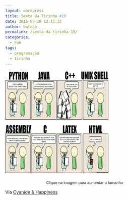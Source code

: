 ```yaml
---
layout: wordpress
title: Sexta da Tirinha #19
date: 2015-09-18 12:11:32
author: buteco
permalink: /sexta-da-tirinha-19/
categories:
  - Fun
tags:
  - programação
  - tirinha
---
```


<a href="/assets/wp-content/uploads/2015/09/programming_languages.jpg" target="_blank"><img class="aligncenter" src="/assets/wp-content/uploads/2015/09/programming_languages.jpg" alt="Linguagens de Programação" width="65%" height="65%" /></a>
<p style="text-align: center;"><small>Clique na imagem para aumentar o tamanho</small></p>
Via <a href="http://explosm.net/" target="_blank">Cyanide &amp; Happiness</a>